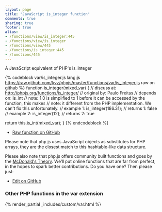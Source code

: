 ```yaml
---
layout: page
title: "JavaScript is_integer function"
comments: true
sharing: true
footer: true
alias:
- /functions/view/is_integer:445
- /functions/view/is_integer
- /functions/view/445
- /functions/is_integer:445
- /functions/445
---
```

<!-- Generated by Rakefile:build -->
A JavaScript equivalent of PHP's is_integer

{% codeblock var/is_integer.js lang:js https://raw.github.com/kvz/phpjs/master/functions/var/is_integer.js raw on github %}
function is_integer(mixed_var) {
  //  discuss at: http://phpjs.org/functions/is_integer/
  // original by: Paulo Freitas
  //  depends on: is_int
  //        note: 1.0 is simplified to 1 before it can be accessed by the function, this makes
  //        note: it different from the PHP implementation. We can't fix this unfortunately.
  //   example 1: is_integer(186.31);
  //   returns 1: false
  //   example 2: is_integer(12);
  //   returns 2: true

  return this.is_int(mixed_var);
}
{% endcodeblock %}

 - [Raw function on GitHub](https://github.com/kvz/phpjs/blob/master/functions/var/is_integer.js)

Please note that php.js uses JavaScript objects as substitutes for PHP arrays, they are 
the closest match to this hashtable-like data structure. 

Please also note that php.js offers community built functions and goes by the 
[McDonald's Theory](https://medium.com/what-i-learned-building/9216e1c9da7d). We'll put online 
functions that are far from perfect, in the hopes to spark better contributions. 
Do you have one? Then please just: 

 - [Edit on GitHub](https://github.com/kvz/phpjs/edit/master/functions/var/is_integer.js)


### Other PHP functions in the var extension
{% render_partial _includes/custom/var.html %}
